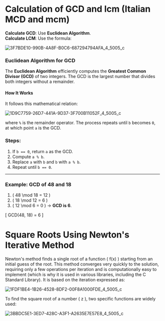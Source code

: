 # Calculation of GCD and lcm (Italian MCD and mcm)

**Calculate GCD**: Use **Euclidean Algorithm**.  
**Calculate LCM**: Use the formula:

![3F7BDE10-990B-4A8F-B0C6-687294794AFA_4_5005_c](https://github.com/user-attachments/assets/5f4f41f1-1c25-4dce-a8a2-ca52f23bb791)


### Euclidean Algorithm for GCD

The **Euclidean Algorithm** efficiently computes the **Greatest Common Divisor (GCD)** of two integers. The GCD is the largest number that divides both integers without a remainder.

#### How It Works

It follows this mathematical relation:

![1D9C7759-26D7-441A-9D37-3F700B11052F_4_5005_c](https://github.com/user-attachments/assets/b60d6b2d-eb11-4ef5-9f74-86c438ed1bc1)

where `%` is the remainder operator. The process repeats until `b` becomes `0`, at which point `a` is the GCD.

### Steps:
1. If `b == 0`, return `a` as the GCD.
2. Compute `a % b`.
3. Replace `a` with `b` and `b` with `a % b`.
4. Repeat until `b == 0`.

---

### Example: GCD of 48 and 18

1. \( 48 \mod 18 = 12 \)
2. \( 18 \mod 12 = 6 \)
3. \( 12 \mod 6 = 0 \) → **GCD is 6**.

\[
GCD(48, 18) = 6
\]



# Square Roots Using Newton's Iterative Method

Newton's method finds a single root of a function \( f(x) \) starting from an initial guess of the root. This method converges very quickly to the solution, requiring only a few operations per iteration and is computationally easy to implement (which is why it is used in various libraries, including the C Standard Library). It is based on the iteration expressed as:

![1FDF1BE4-1B26-4528-8DF2-00F8A1000FDE_4_5005_c](https://github.com/user-attachments/assets/2852e5a9-399e-4738-b1fc-fc38c2186322)

To find the square root of a number \( z \), two specific functions are widely used:

![3BBDC5E1-3ED7-428C-A3F1-A2635E7E57E8_4_5005_c](https://github.com/user-attachments/assets/ed02a2a5-2619-46b7-b719-de0d3691ee69)
